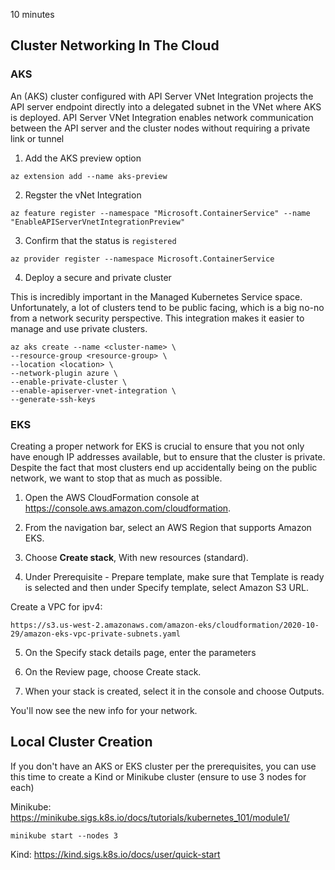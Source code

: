 10 minutes

## Cluster Networking In The Cloud

### AKS

An (AKS) cluster configured with API Server VNet Integration projects the API server endpoint directly into a delegated subnet in the VNet where AKS is deployed. API Server VNet Integration enables network communication between the API server and the cluster nodes without requiring a private link or tunnel

1. Add the AKS preview option
```
az extension add --name aks-preview
```

2. Regster the vNet Integration
```
az feature register --namespace "Microsoft.ContainerService" --name "EnableAPIServerVnetIntegrationPreview"
```

3. Confirm that the status is `registered`
```
az provider register --namespace Microsoft.ContainerService
```

4. Deploy a secure and private cluster

This is incredibly important in the Managed Kubernetes Service space. Unfortunately, a lot of clusters tend
to be public facing, which is a big no-no from a network security perspective. This integration makes
it easier to manage and use private clusters.

```
az aks create --name <cluster-name> \
--resource-group <resource-group> \
--location <location> \
--network-plugin azure \
--enable-private-cluster \
--enable-apiserver-vnet-integration \
--generate-ssh-keys
```




### EKS

Creating a proper network for EKS is crucial to ensure that you not only have enough IP addresses available,
but to ensure that the cluster is private. Despite the fact that most clusters end up accidentally being
on the public network, we want to stop that as much as possible.

1. Open the AWS CloudFormation console at https://console.aws.amazon.com/cloudformation.

2. From the navigation bar, select an AWS Region that supports Amazon EKS.

3. Choose **Create stack**, With new resources (standard).

4. Under Prerequisite - Prepare template, make sure that Template is ready is selected and then under Specify template, select Amazon S3 URL.

Create a VPC for ipv4:
```
https://s3.us-west-2.amazonaws.com/amazon-eks/cloudformation/2020-10-29/amazon-eks-vpc-private-subnets.yaml
```

5. On the Specify stack details page, enter the parameters

6. On the Review page, choose Create stack.

7. When your stack is created, select it in the console and choose Outputs.

You'll now see the new info for your network.



## Local Cluster Creation

If you don't have an AKS or EKS cluster per the prerequisites, you can use this time to create a Kind or Minikube cluster (ensure to use 3 nodes for each)

Minikube: https://minikube.sigs.k8s.io/docs/tutorials/kubernetes_101/module1/

```
minikube start --nodes 3
```

Kind: https://kind.sigs.k8s.io/docs/user/quick-start